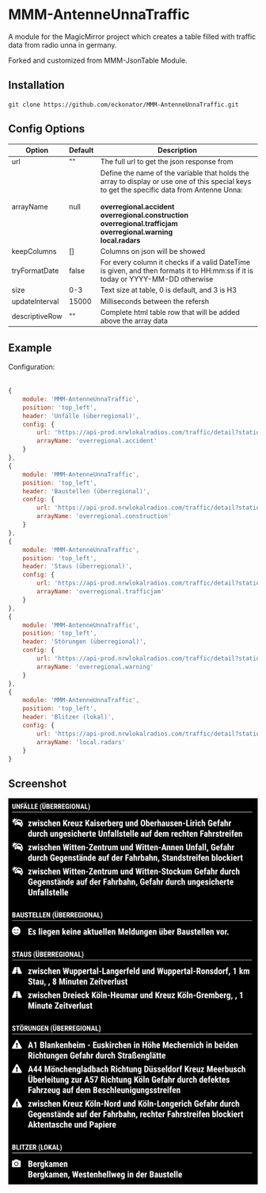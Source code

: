 # MMM-AntenneUnnaTraffic
A module for the MagicMirror project which creates a table filled with traffic data from radio unna in germany.

Forked and customized from MMM-JsonTable Module.

## Installation
````
git clone https://github.com/eckonator/MMM-AntenneUnnaTraffic.git
````

## Config Options
| **Option** | **Default** | **Description** |
| --- | --- | --- |
| url | "" | The full url to get the json response from |
| arrayName | null | Define the name of the variable that holds the array to display or use one of this special keys to get the specific data from Antenne Unna:<br /><br /><strong>overregional.accident<br />overregional.construction<br />overregional.trafficjam<br />overregional.warning<br />local.radars</strong>|
| keepColumns | [] | Columns on json will be showed |
| tryFormatDate | false | For every column it checks if a valid DateTime is given, and then formats it to HH:mm:ss if it is today or YYYY-MM-DD otherwise |
| size | 0-3 | Text size at table, 0 is default, and 3 is H3 |
| updateInterval | 15000 | Milliseconds between the refersh |
| descriptiveRow | "" | Complete html table row that will be added above the array data |

## Example

Configuration:

```javascript

{
    module: 'MMM-AntenneUnnaTraffic',
    position: 'top_left',
    header: 'Unfälle (überregional)',
    config: {
        url: 'https://api-prod.nrwlokalradios.com/traffic/detail?station=42', // Required
        arrayName: 'overregional.accident'
    }
},
{
    module: 'MMM-AntenneUnnaTraffic',
    position: 'top_left',
    header: 'Baustellen (überregional)',
    config: {
        url: 'https://api-prod.nrwlokalradios.com/traffic/detail?station=42', // Required
        arrayName: 'overregional.construction'
    }
},
{
    module: 'MMM-AntenneUnnaTraffic',
    position: 'top_left',
    header: 'Staus (überregional)',
    config: {
        url: 'https://api-prod.nrwlokalradios.com/traffic/detail?station=42', // Required
        arrayName: 'overregional.trafficjam'
    }
},
{
    module: 'MMM-AntenneUnnaTraffic',
    position: 'top_left',
    header: 'Störungen (überregional)',
    config: {
        url: 'https://api-prod.nrwlokalradios.com/traffic/detail?station=42', // Required
        arrayName: 'overregional.warning'
    }
},
{
    module: 'MMM-AntenneUnnaTraffic',
    position: 'top_left',
    header: 'Blitzer (lokal)',
    config: {
        url: 'https://api-prod.nrwlokalradios.com/traffic/detail?station=42', // Required
        arrayName: 'local.radars'
    }
}

```

## Screenshot

![MMM-AntenneUnnaTraffic](Example.png)